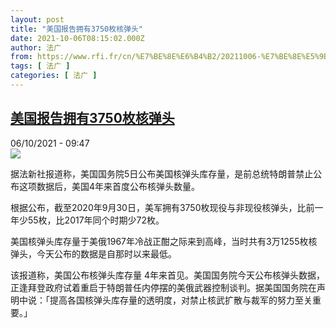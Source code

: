 ```yaml
---
layout: post
title: "美国报告拥有3750枚核弹头"
date: 2021-10-06T08:15:02.000Z
author: 法广
from: https://www.rfi.fr/cn/%E7%BE%8E%E6%B4%B2/20211006-%E7%BE%8E%E5%9B%BD%E6%8A%A5%E5%91%8A%E6%8B%A5%E6%9C%893750%E6%9E%9A%E6%A0%B8%E5%BC%B9%E5%A4%B4
tags: [ 法广 ]
categories: [ 法广 ]
---
```

<!--1633508102000-->
[美国报告拥有3750枚核弹头](https://www.rfi.fr/cn/%E7%BE%8E%E6%B4%B2/20211006-%E7%BE%8E%E5%9B%BD%E6%8A%A5%E5%91%8A%E6%8B%A5%E6%9C%893750%E6%9E%9A%E6%A0%B8%E5%BC%B9%E5%A4%B4)
------

<div>
<div>06/10/2021 - 09:47</div><img src="https://s.rfi.fr/media/display/2f6ae96a-b7e0-11eb-a246-005056bff430/jwqan.jpg"><div >                    <p>据法新社报道称，美国国务院5日公布美国核弹头库存量，是前总统特朗普禁止公布这项数据后，美国4年来首度公布核弹头数量。</p><p>根据公布，截至2020年9月30日，美军拥有3750枚现役与非现役核弹头，比前一年少55枚，比2017年同个时期少72枚。</p><p>美国核弹头库存量于美俄1967年冷战正酣之际来到高峰，当时共有3万1255枚核弹头，今天公布的数据是自那时以来最低。</p><p>该报道称，美国公布核弹头库存量 4年来首见。美国国务院今天公布核弹头数据，正逢拜登政府试着重启于特朗普任内停摆的美俄武器控制谈判。据美国国务院在声明中说：「提高各国核弹头库存量的透明度，对禁止核武扩散与裁军的努力至关重要。」</p>                                            <div data-selfpromo-newsletter>    </div>    <div data-selfpromo-app>    </div>                </div>
</div>
